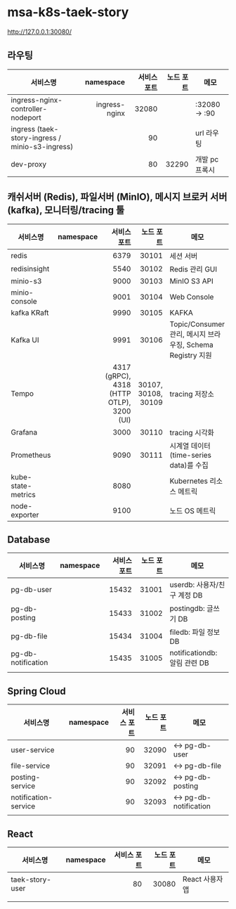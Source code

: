 # msa-k8s-taek-story

http://127.0.0.1:30080/

## 라우팅

| 서비스명 | namespace | 서비스 포트 | 노드 포트 | 메모 |
|---|---:|---:|---:|---|
| ingress-nginx-controller-nodeport | ingress-nginx | 32080 |  | :32080 → :90 |
| ingress (taek-story-ingress / minio-s3-ingress) |  | 90 |  | url 라우팅 |
| dev-proxy |  | 80 | 32290 | 개발 pc 프록시 |


## 캐쉬서버 (Redis), 파일서버 (MinIO), 메시지 브로커 서버 (kafka), 모니터링/tracing 툴

| 서비스명 | namespace | 서비스 포트 | 노드 포트 | 메모 |
|---|---:|---:|---:|---|
| redis |  | 6379 | 30101 | 세션 서버 |
| redisinsight |  | 5540 | 30102 | Redis 관리 GUI |
| minio-s3 |  | 9000 | 30103 | MinIO S3 API |
| minio-console |  | 9001 | 30104 | Web Console |
| kafka KRaft |  | 9990 | 30105 | KAFKA |
| Kafka UI |  | 9991 | 30106 | Topic/Consumer 관리, 메시지 브라우징, Schema Registry 지원 |
| Tempo |  | 4317 (gRPC), 4318 (HTTP OTLP), 3200 (UI) | 30107, 30108, 30109 | tracing 저장소 |
| Grafana |  | 3000 | 30110 | tracing 시각화 |
| Prometheus |  | 9090 | 30111 | 시계열 데이터(time-series data)를 수집 |
| kube-state-metrics |  | 8080 |  | Kubernetes 리소스 메트릭 |
| node-exporter |  | 9100 |  | 노드 OS 메트릭 |


## Database

| 서비스명 | namespace | 서비스 포트 | 노드 포트 | 메모 |
|---|---:|---:|---:|---|
| pg-db-user |  | 15432 | 31001 | userdb: 사용자/친구 계정 DB |
| pg-db-posting |  | 15433 | 31002 | postingdb: 글쓰기 DB |
| pg-db-file |  | 15434 | 31004 | filedb: 파일 정보 DB |
| pg-db-notification |  | 15435 | 31005 | notificationdb: 알림 관련 DB |
|  |  |  |  |  |


## Spring Cloud

| 서비스명 | namespace | 서비스 포트 | 노드 포트 | 메모 |
|---|---:|---:|---:|---|
| user-service |  | 90 | 32090 | ↔ pg-db-user |
| file-service |  | 90 | 32091 | ↔ pg-db-file |
| posting-service |  | 90 | 32092 | ↔ pg-db-posting |
| notification-service |  | 90 | 32093 | ↔ pg-db-notification |
|  |  |  |  |  |


## React

| 서비스명 | namespace | 서비스 포트 | 노드 포트 | 메모 |
|---|---:|---:|---:|---|
| taek-story-user |  | 80 | 30080 | React 사용자 앱 |
|  |  |  |  |  |
|  |  |  |  |  |